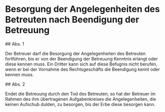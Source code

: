 # Besorgung der Angelegenheiten des Betreuten nach Beendigung der Betreuung



\#\# Abs. 1

 Der Betreuer darf die Besorgung der Angelegenheiten des Betreuten fortführen, bis er von der Beendigung der Betreuung Kenntnis erlangt oder diese kennen muss. Ein Dritter kann sich auf diese Befugnis nicht berufen, wenn er bei der Vornahme des Rechtsgeschäfts die Beendigung kennt oder kennen muss.

\#\# Abs. 2

 Endet die Betreuung durch den Tod des Betreuten, so hat der Betreuer im Rahmen des ihm übertragenen Aufgabenkreises die Angelegenheiten, die keinen Aufschub dulden, zu besorgen, bis der Erbe diese besorgen kann. 

